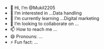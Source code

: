 - 👋 Hi, I’m @Mukil2205
- 👀 I’m interested in ...Data handling
- 🌱 I’m currently learning ...Digital marketing
- 💞️ I’m looking to collaborate on ...
- 📫 How to reach me ...
- 😄 Pronouns: ...
- ⚡ Fun fact: ...

<!---
Mukil2205/Mukil2205 is a ✨ special ✨ repository because its `README.md` (this file) appears on your GitHub profile.
You can click the Preview link to take a look at your changes.
--->
